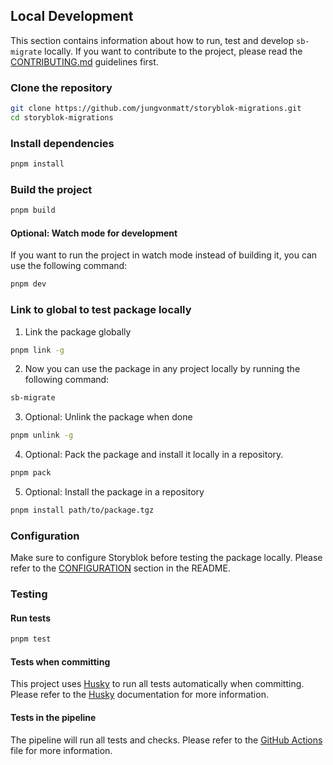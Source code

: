 ## Local Development

This section contains information about how to run, test and develop `sb-migrate` locally. If you want to contribute to the project, please read the [CONTRIBUTING.md](CONTRIBUTING.md) guidelines first.

### Clone the repository

```bash
git clone https://github.com/jungvonmatt/storyblok-migrations.git
cd storyblok-migrations
```

### Install dependencies

```bash
pnpm install
```

### Build the project

```bash
pnpm build
```

#### Optional: Watch mode for development

If you want to run the project in watch mode instead of building it, you can use the following command:

```bash
pnpm dev
```

### Link to global to test package locally

1. Link the package globally

```bash
pnpm link -g
```

2. Now you can use the package in any project locally by running the following command:

```bash
sb-migrate
```

3. Optional: Unlink the package when done

```bash
pnpm unlink -g
```

4. Optional: Pack the package and install it locally in a repository.

```bash
pnpm pack
```

5. Optional: Install the package in a repository

```bash
pnpm install path/to/package.tgz
```

### Configuration

Make sure to configure Storyblok before testing the package locally. Please refer to the [CONFIGURATION](README.md#configuration) section in the README.

### Testing

#### Run tests

```bash
pnpm test
```

#### Tests when committing

This project uses [Husky](https://typicode.github.io/husky/#/) to run all tests automatically when committing. Please refer to the [Husky](https://typicode.github.io/husky/#/) documentation for more information.

#### Tests in the pipeline

The pipeline will run all tests and checks. Please refer to the [GitHub Actions](.github/workflows/test.yaml) file for more information.
